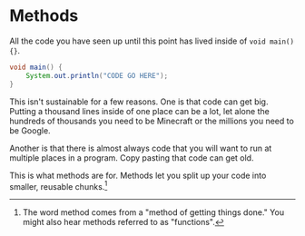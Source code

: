 # Methods

All the code you have seen up until this point has lived inside of `void main() {}`.

```java
void main() {
    System.out.println("CODE GO HERE");
}
```

This isn't sustainable for a few reasons. One is that code can get big. Putting a thousand lines inside of one place can be a lot, let
alone the hundreds of thousands you need to be Minecraft or the millions you need to be Google. 

Another is that there is almost always code that you will want to run at multiple places in a program. 
Copy pasting that code can get old.

This is what methods are for. Methods let you split up your code into smaller, reusable chunks.[^def]



[^def]: The word method comes from a "method of getting things done." You might also hear methods referred to as "functions".

